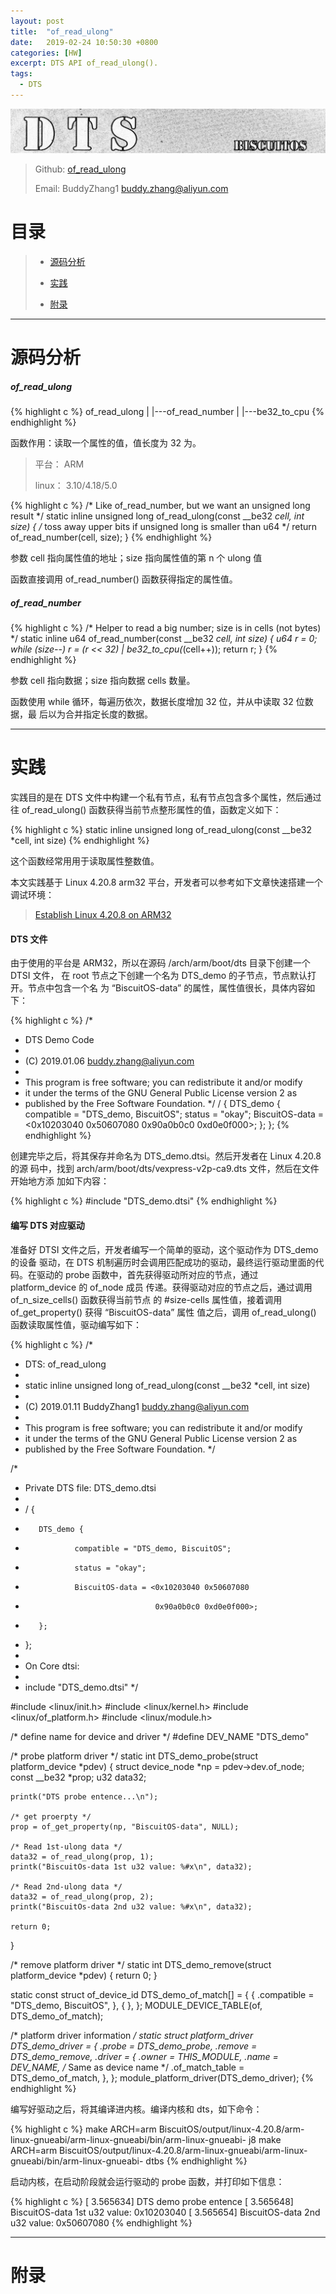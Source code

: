 ```yaml
---
layout: post
title:  "of_read_ulong"
date:   2019-02-24 10:50:30 +0800
categories: [HW]
excerpt: DTS API of_read_ulong().
tags:
  - DTS
---
```


![DTS](/assets/PDB/BiscuitOS/kernel/DEV000106.jpg)

> Github: [of_read_ulong](https://github.com/BiscuitOS/HardStack/tree/master/Device-Tree/kernel/API/of_read_ulong)
>
> Email: BuddyZhang1 <buddy.zhang@aliyun.com>

# 目录

> - [源码分析](#源码分析)
>
> - [实践](#实践)
>
> - [附录](#附录)

-----------------------------------

# <span id="源码分析">源码分析</span>

##### of_read_ulong

{% highlight c %}
of_read_ulong
|
|---of_read_number
    |
    |---be32_to_cpu
{% endhighlight %}

函数作用：读取一个属性的值，值长度为 32 为。

> 平台： ARM
>
> linux： 3.10/4.18/5.0

{% highlight c %}
/* Like of_read_number, but we want an unsigned long result */
static inline unsigned long of_read_ulong(const __be32 *cell, int size)
{
    /* toss away upper bits if unsigned long is smaller than u64 */
    return of_read_number(cell, size);
}
{% endhighlight %}

参数 cell 指向属性值的地址；size 指向属性值的第 n 个 ulong 值

函数直接调用 of_read_number() 函数获得指定的属性值。

##### of_read_number

{% highlight c %}
/* Helper to read a big number; size is in cells (not bytes) */
static inline u64 of_read_number(const __be32 *cell, int size)
{
    u64 r = 0;
    while (size--)
        r = (r << 32) | be32_to_cpu(*(cell++));
    return r;
}
{% endhighlight %}

参数 cell 指向数据；size 指向数据 cells 数量。

函数使用 while 循环，每遍历依次，数据长度增加 32 位，并从中读取 32 位数据，最
后以为合并指定长度的数据。

------------------------------------------------

# <span id="实践">实践</span>

实践目的是在 DTS 文件中构建一个私有节点，私有节点包含多个属性，然后通过往 
of_read_ulong() 函数获得当前节点整形属性的值，函数定义如下：

{% highlight c %}
static inline unsigned long of_read_ulong(const __be32 *cell, int size)
{% endhighlight %}

这个函数经常用用于读取属性整数值。

本文实践基于 Linux 4.20.8 arm32 平台，开发者可以参考如下文章快速搭建一个
调试环境：

> [Establish Linux 4.20.8 on ARM32](https://biscuitos.github.io/blog/Linux-4.20.8-arm32-Usermanual/)

#### DTS 文件

由于使用的平台是 ARM32，所以在源码 /arch/arm/boot/dts 目录下创建一个 DTSI 文件，
在 root 节点之下创建一个名为 DTS_demo 的子节点，节点默认打开。节点中包含一个名
为 “BiscuitOS-data” 的属性，属性值很长，具体内容如下：

{% highlight c %}
/*
 * DTS Demo Code
 *
 * (C) 2019.01.06 <buddy.zhang@aliyun.com>
 *
 * This program is free software; you can redistribute it and/or modify
 * it under the terms of the GNU General Public License version 2 as
 * published by the Free Software Foundation.
 */
/ {
        DTS_demo {
                compatible = "DTS_demo, BiscuitOS";
                status = "okay";
                BiscuitOS-data = <0x10203040 0x50607080
                                  0x90a0b0c0 0xd0e0f000>;
        };
};
{% endhighlight %}

创建完毕之后，将其保存并命名为 DTS_demo.dtsi。然后开发者在 Linux 4.20.8 的源
码中，找到 arch/arm/boot/dts/vexpress-v2p-ca9.dts 文件，然后在文件开始地方添
加如下内容：

{% highlight c %}
#include "DTS_demo.dtsi"
{% endhighlight %}

#### 编写 DTS 对应驱动

准备好 DTSI 文件之后，开发者编写一个简单的驱动，这个驱动作为 DTS_demo 的设备
驱动，在 DTS 机制遍历时会调用匹配成功的驱动，最终运行驱动里面的代码。在驱动的 
probe 函数中，首先获得驱动所对应的节点，通过 platform_device 的 of_node 成员
传递。获得驱动对应的节点之后，通过调用 of_n_size_cells() 函数获得当前节点
的 #size-cells 属性值，接着调用 of_get_property() 获得 “BiscuitOS-data” 属性
值之后，调用 of_read_ulong() 函数读取属性值，驱动编写如下：

{% highlight c %}
/*
 * DTS: of_read_ulong
 *
 * static inline unsigned long of_read_ulong(const __be32 *cell, int size)
 *
 * (C) 2019.01.11 BuddyZhang1 <buddy.zhang@aliyun.com>
 *
 * This program is free software; you can redistribute it and/or modify
 * it under the terms of the GNU General Public License version 2 as
 * published by the Free Software Foundation.
 */

/*
 * Private DTS file: DTS_demo.dtsi
 *
 * / {
 *        DTS_demo {
 *                compatible = "DTS_demo, BiscuitOS";
 *                status = "okay";
 *                BiscuitOS-data = <0x10203040 0x50607080
 *                                  0x90a0b0c0 0xd0e0f000>;
 *        };
 * };
 *
 * On Core dtsi:
 *
 * include "DTS_demo.dtsi"
 */

#include <linux/init.h>
#include <linux/kernel.h>
#include <linux/of_platform.h>
#include <linux/module.h>

/* define name for device and driver */
#define DEV_NAME "DTS_demo"

/* probe platform driver */
static int DTS_demo_probe(struct platform_device *pdev)
{
    struct device_node *np = pdev->dev.of_node;
    const __be32 *prop;
    u32 data32;

    printk("DTS probe entence...\n");

    /* get proerpty */
    prop = of_get_property(np, "BiscuitOS-data", NULL);

    /* Read 1st-ulong data */
    data32 = of_read_ulong(prop, 1);
    printk("BiscuitOs-data 1st u32 value: %#x\n", data32);

    /* Read 2nd-ulong data */
    data32 = of_read_ulong(prop, 2);
    printk("BiscuitOs-data 2nd u32 value: %#x\n", data32);

    return 0;
}

/* remove platform driver */
static int DTS_demo_remove(struct platform_device *pdev)
{
    return 0;
}

static const struct of_device_id DTS_demo_of_match[] = {
    { .compatible = "DTS_demo, BiscuitOS",  },
    { },
};
MODULE_DEVICE_TABLE(of, DTS_demo_of_match);

/* platform driver information */
static struct platform_driver DTS_demo_driver = {
    .probe  = DTS_demo_probe,
    .remove = DTS_demo_remove,
    .driver = {
        .owner = THIS_MODULE,
        .name = DEV_NAME, /* Same as device name */
        .of_match_table = DTS_demo_of_match,
    },
};
module_platform_driver(DTS_demo_driver);
{% endhighlight %}

编写好驱动之后，将其编译进内核。编译内核和 dts，如下命令：

{% highlight c %}
make ARCH=arm BiscuitOS/output/linux-4.20.8/arm-linux-gnueabi/arm-linux-gnueabi/bin/arm-linux-gnueabi- j8
make ARCH=arm BiscuitOS/output/linux-4.20.8/arm-linux-gnueabi/arm-linux-gnueabi/bin/arm-linux-gnueabi- dtbs
{% endhighlight %}

启动内核，在启动阶段就会运行驱动的 probe 函数，并打印如下信息：

{% highlight c %}
[    3.565634] DTS demo probe entence
[    3.565648] BiscuitOS-data 1st u32 value: 0x10203040
[    3.565654] BiscuitOS-data 2nd u32 value: 0x50607080
{% endhighlight %}

------------------------------------

# <span id="附录">附录</span>
